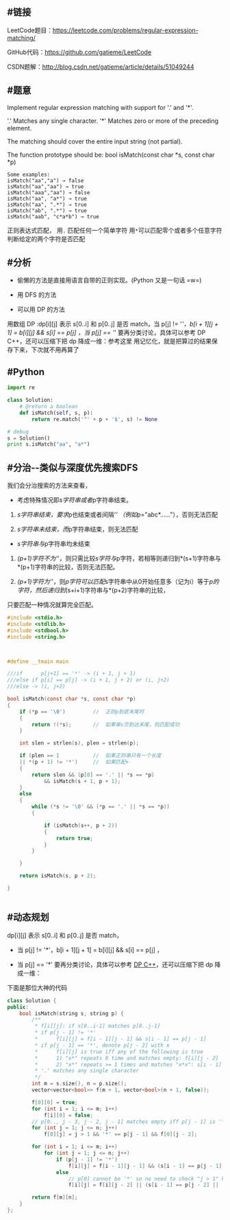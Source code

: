 #链接
-------
LeetCode题目：https://leetcode.com/problems/regular-expression-matching/

GitHub代码：https://github.com/gatieme/LeetCode

CSDN题解：http://blog.csdn.net/gatieme/article/details/51049244



#题意
-------
Implement regular expression matching with support for '.' and '*'.

'.' Matches any single character.
'*' Matches zero or more of the preceding element.

The matching should cover the entire input string (not partial).

The function prototype should be:
bool isMatch(const char *s, const char *p)
```
Some examples:
isMatch("aa","a") → false
isMatch("aa","aa") → true
isMatch("aaa","aa") → false
isMatch("aa", "a*") → true
isMatch("aa", ".*") → true
isMatch("ab", ".*") → true
isMatch("aab", "c*a*b") → true
```

正则表达式匹配，
用`.` 匹配任何一个简单字符
用`*`可以匹配零个或者多个任意字符
判断给定的两个字符是否匹配

#分析
-------

*	偷懒的方法是直接用语言自带的正则实现。(Python 又是一句话 =w=)

*	用 DFS 的方法

*	可以用 DP 的方法

用数组 DP :dp[i][j] 表示 s[0..i] 和 p[0..j] 是否 match，当 p[j] != '*'，b[i + 1][j + 1] = b[i][j] && s[i] == p[j] ，当 p[j] == '*' 要再分类讨论，具体可以参考 DP C++，还可以压缩下把 dp 降成一维：参考这里
用记忆化，就是把算过的结果保存下来，下次就不用再算了

#Python
-------
```py
import re

class Solution:
    # @return a boolean
    def isMatch(self, s, p):
        return re.match('^' + p + '$', s) != None

# debug
s = Solution()
print s.isMatch("aa", "a*")
```
#分治--类似与深度优先搜索DFS
-------

我们会分治搜索的方法来查看，

*	考虑特殊情况即*s字符串或者*p字符串结束。

1.	*s字符串结束，要求*p也结束或者间隔‘*’ （例如*p="a*b*c*……"），否则无法匹配

2.	*s字符串未结束，而*p字符串结束，则无法匹配


*	*s字符串与*p字符串均未结束

1.	*(p+1)字符不为'*'，则只需比较*s字符与*p字符，若相等则递归到*(s+1)字符串与*(p+1)字符串的比较，否则无法匹配。

2.	*(p+1)字符为'*'，则*p字符可以匹配*s字符串中从0开始任意多（记为i）等于*p的字符，然后递归到*(s+i+1)字符串与*(p+2)字符串的比较，

只要匹配一种情况就算完全匹配。

```c
#include <stdio.h>
#include <stdlib.h>
#include <stdbool.h>
#include <string.h>



#define __tmain main

///if      p[j+1] == '*' -> (i + 1, j + 1)
///else if p[i] == p[j] -> (i + 1, j + 2) or (i, j+2)
///else -> (i, j+2)

bool isMatch(const char *s, const char *p)
{
    if (*p == '\0')         //  正则p到底末尾时
    {
        return !(*s);       //  如果串s页到达末尾，则匹配成功
    }

    int slen = strlen(s), plen = strlen(p);

    if (plen == 1           //  如果正则串只有一个长度
    || *(p + 1) != '*')     //  如果匹配×
    {
        return slen && (p[0] == '.' || *s == *p)
            && isMatch(s + 1, p + 1);
    }
    else
    {
        while (*s != '\0' && (*p == '.' || *s == *p))
        {

            if (isMatch(s++, p + 2))
            {
                return true;
            }
        }

    }

    return isMatch(s, p + 2);

}



```


#动态规划
-------

dp[i][j] 表示 s[0..i] 和 p[0..j] 是否 match，

*	当 p[j] != '*'，b[i + 1][j + 1] = b[i][j] && s[i] == p[j] ，

*	当 p[j] == '*' 要再分类讨论，具体可以参考 [DP C++](https://leetcode.com/discuss/18970/concise-recursive-and-dp-solutions-with-full-explanation-in)，还可以压缩下把 dp 降成一维：


下面是那位大神的代码

```cpp
class Solution {
public:
    bool isMatch(string s, string p) {
        /**
         * f[i][j]: if s[0..i-1] matches p[0..j-1]
         * if p[j - 1] != '*'
         *      f[i][j] = f[i - 1][j - 1] && s[i - 1] == p[j - 1]
         * if p[j - 1] == '*', denote p[j - 2] with x
         *      f[i][j] is true iff any of the following is true
         *      1) "x*" repeats 0 time and matches empty: f[i][j - 2]
         *      2) "x*" repeats >= 1 times and matches "x*x": s[i - 1] == x && f[i - 1][j]
         * '.' matches any single character
         */
        int m = s.size(), n = p.size();
        vector<vector<bool>> f(m + 1, vector<bool>(n + 1, false));

        f[0][0] = true;
        for (int i = 1; i <= m; i++)
            f[i][0] = false;
        // p[0.., j - 3, j - 2, j - 1] matches empty iff p[j - 1] is '*' and p[0..j - 3] matches empty
        for (int j = 1; j <= n; j++)
            f[0][j] = j > 1 && '*' == p[j - 1] && f[0][j - 2];

        for (int i = 1; i <= m; i++)
            for (int j = 1; j <= n; j++)
                if (p[j - 1] != '*')
                    f[i][j] = f[i - 1][j - 1] && (s[i - 1] == p[j - 1] || '.' == p[j - 1]);
                else
                    // p[0] cannot be '*' so no need to check "j > 1" here
                    f[i][j] = f[i][j - 2] || (s[i - 1] == p[j - 2] || '.' == p[j - 2]) && f[i - 1][j];

        return f[m][n];
    }
};
```
